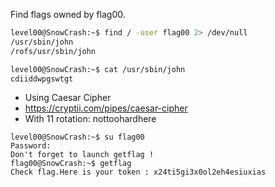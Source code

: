 
Find flags owned by flag00.

```bash
level00@SnowCrash:~$ find / -user flag00 2> /dev/null
/usr/sbin/john
/rofs/usr/sbin/john
```

```bash
level00@SnowCrash:~$ cat /usr/sbin/john
cdiiddwpgswtgt
```

- Using Caesar Cipher
- https://cryptii.com/pipes/caesar-cipher
- With 11 rotation: nottoohardhere

```
level00@SnowCrash:~$ su flag00
Password: 
Don't forget to launch getflag !
flag00@SnowCrash:~$ getflag
Check flag.Here is your token : x24ti5gi3x0ol2eh4esiuxias
```